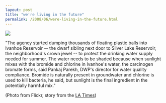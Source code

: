 ```yaml
---
layout: post
title: "we're living in the future"
permalink: /2008/06/were-living-in-the-future.html
---
```


[![](https://farm4.static.flickr.com/3098/2565348691_26cb15c724.jpg)](http://www.flickr.com/photos/councildistrictfour/2565348691/ "photo sharing")  

"The agency started dumping thousands of floating plastic balls into Ivanhoe Reservoir -- the dwarf sibling next door to Silver Lake Reservoir, the neighborhood's crown jewel -- to protect the drinking water supply needed for summer. The water needs to be shaded because when sunlight mixes with the bromide and chlorine in Ivanhoe's water, the carcinogen bromate forms, said Pankaj Parekh, DWP's director for water quality compliance. Bromide is naturally present in groundwater and chlorine is used to kill bacteria, he said, but sunlight is the final ingredient in the potentially harmful mix."  
  
(Photo from Flickr, story from the [LA Times](http://www.latimes.com/news/la-me-balls10-2008jun10,0,2142897.story?track=rss))